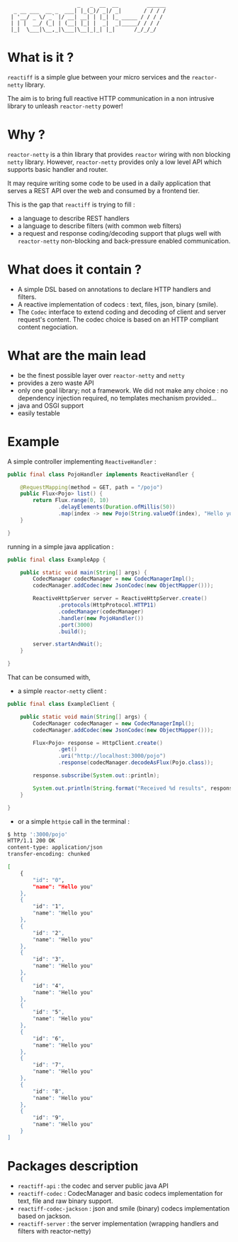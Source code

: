 
```
                      _   _  __  __         ______
  _ __ ___  __ _  ___| |_(_)/ _|/ _|       / / / /
 | '__/ _ \/ _` |/ __| __| | |_| |_ _____ / / / /
 | | |  __/ (_| | (__| |_| |  _|  _|_____/ / / /
 |_|  \___|\__,_|\___|\__|_|_| |_|      /_/_/_/

```

# What is it ?

`reactiff` is a simple glue between your micro services and the `reactor-netty` library.

The aim is to bring full reactive HTTP communication in a non intrusive library to unleash `reactor-netty` power!

# Why ?

`reactor-netty` is a thin library that provides `reactor` wiring with non blocking `netty` library.
However, `reactor-netty` provides only a low level API which supports basic handler and router.

It may require writing some code to be used in a daily application that serves a REST API over the web and consumed by a frontend tier.

This is the gap that `reactiff` is trying to fill :

- a language to describe REST handlers
- a language to describe filters (with common web filters)
- a request and response coding/decoding support that plugs well with `reactor-netty` non-blocking and back-pressure enabled communication.

# What does it contain ?

- A simple DSL based on annotations to declare HTTP handlers and filters.
- A reactive implementation of codecs : text, files, json, binary (smile).
- The `Codec` interface to extend coding and decoding of client and server request's content. The codec choice is based on an HTTP compliant content negociation.

# What are the main lead

- be the finest possible layer over `reactor-netty` and `netty`
- provides a zero waste API
- only one goal library; not a framework. We did not make any choice : no dependency injection required, no templates mechanism provided...
- java and OSGI support
- easily testable

# Example

A simple controller implementing `ReactiveHandler` :

```java
public final class PojoHandler implements ReactiveHandler {

    @RequestMapping(method = GET, path = "/pojo")
    public Flux<Pojo> list() {
        return Flux.range(0, 10)
                .delayElements(Duration.ofMillis(50))
                .map(index -> new Pojo(String.valueOf(index), "Hello you"));
    }

}
```

running in a simple java application :

```java
public final class ExampleApp {

    public static void main(String[] args) {
        CodecManager codecManager = new CodecManagerImpl();
        codecManager.addCodec(new JsonCodec(new ObjectMapper()));

        ReactiveHttpServer server = ReactiveHttpServer.create()
                .protocols(HttpProtocol.HTTP11)
                .codecManager(codecManager)
                .handler(new PojoHandler())
                .port(3000)
                .build();

        server.startAndWait();
    }

}
```

That can be consumed with,

- a simple `reactor-netty` client :

```java
public final class ExampleClient {

    public static void main(String[] args) {
        CodecManager codecManager = new CodecManagerImpl();
        codecManager.addCodec(new JsonCodec(new ObjectMapper()));

        Flux<Pojo> response = HttpClient.create()
                .get()
                .uri("http://localhost:3000/pojo")
                .response(codecManager.decodeAsFlux(Pojo.class));

        response.subscribe(System.out::println);

        System.out.println(String.format("Received %d results", response.count().block()));
    }

}
```

- or a simple `httpie` call in the terminal :

```bash
$ http ':3000/pojo'                                                                                                                                                                                                                                                                                                    
HTTP/1.1 200 OK                                                                                                                                                                                                                                                                                                              
content-type: application/json
transfer-encoding: chunked

[
    {
        "id": "0",
        "name": "Hello you"
    },
    {
        "id": "1",
        "name": "Hello you"
    },
    {
        "id": "2",
        "name": "Hello you"
    },
    {
        "id": "3",
        "name": "Hello you"
    },
    {
        "id": "4",
        "name": "Hello you"
    },
    {
        "id": "5",
        "name": "Hello you"
    },
    {
        "id": "6",
        "name": "Hello you"
    },
    {
        "id": "7",
        "name": "Hello you"
    },
    {
        "id": "8",
        "name": "Hello you"
    },
    {
        "id": "9",
        "name": "Hello you"
    }
]
```

# Packages description

- `reactiff-api` : the codec and server public java API
- `reactiff-codec` : CodecManager and basic codecs implementation for text, file and raw binary support.
- `reactiff-codec-jackson` : json and smile (binary) codecs implementation based on jackson.
- `reactiff-server` : the server implementation (wrapping handlers and filters with reactor-netty)
